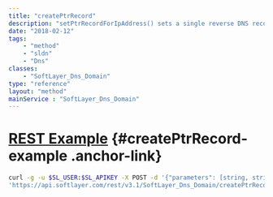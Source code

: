```yaml
---
title: "createPtrRecord"
description: "setPtrRecordForIpAddress() sets a single reverse DNS record for a single IP address and returns the newly created or edited [SoftLayer_Dns_Domain_ResourceRecord](/reference/datatypes/SoftLayer_Dns_Domain_ResourceRecord) record. Currently this method only supports IPv4 addresses and performs no operation when given an IPv6 address. "
date: "2018-02-12"
tags:
    - "method"
    - "sldn"
    - "Dns"
classes:
    - "SoftLayer_Dns_Domain"
type: "reference"
layout: "method"
mainService : "SoftLayer_Dns_Domain"
---
```


# [REST Example](#createPtrRecord-example) <a href="/article/rest/"><i class="fas fa-question"></i></a> {#createPtrRecord-example .anchor-link} 
```bash
curl -g -u $SL_USER:$SL_APIKEY -X POST -d '{"parameters": [string, string, int]}' \
'https://api.softlayer.com/rest/v3.1/SoftLayer_Dns_Domain/createPtrRecord'
```
